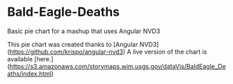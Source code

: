 # Bald-Eagle-Deaths
Basic pie chart for a mashup that uses Angular NVD3

This pie chart was created thanks to [Angular NVD3] (https://github.com/krispo/angular-nvd3)
A live version of the chart is available [here.] (https://s3.amazonaws.com/storymaps.wim.usgs.gov/dataVis/BaldEagle_Deaths/index.html)
